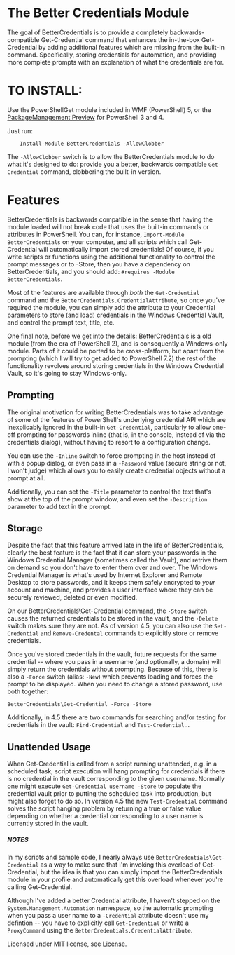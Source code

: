 The Better Credentials Module
=============================

The goal of BetterCredentials is to provide a completely backwards-compatible Get-Credential command that enhances the in-the-box Get-Credential by adding additional features which are missing from the built-in command. Specifically, storing credentials for automation, and providing more complete prompts with an explanation of what the credentials are for.

TO INSTALL:
===========

Use the PowerShellGet module included in WMF (PowerShell) 5, or the [PackageManagement Preview](http://www.microsoft.com/en-us/download/details.aspx?id=49186) for PowerShell 3 and 4.

Just run:

```posh
    Install-Module BetterCredentials -AllowClobber
```

The `-AllowClobber` switch is to allow the BetterCredentials module to do what it's designed to do: provide you a better, backwards compatible `Get-Credential` command, clobbering the built-in version.

Features
========

BetterCredentials is backwards compatible in the sense that having the module loaded will not break code that uses the built-in commands or attributes in PowerShell. You can, for instance, `Import-Module BetterCredentials` on your computer, and all scripts which call Get-Credential will automatically import stored credentials! Of course, if you write scripts or functions using the additional functionality to control the prompt messages or to -Store, then you have a dependency on BetterCredentials, and you should add: `#requires -Module BetterCredentials`.

Most of the features are available through _both_ the `Get-Credential` command and the `BetterCredentials.CredentialAttribute`, so once you've required the module, you can simply add the attribute to your Credential parameters to store (and load) credentials in the Windows Credential Vault, and control the prompt text, title, etc.

One final note, before we get into the details: BetterCredentials is a old module (from the era of PowerShell 2), and is consequently a Windows-only module. Parts of it could be ported to be cross-platform, but apart from the prompting (which I will try to get added to PowerShell 7.2) the rest of the functionality revolves around storing credentials in the Windows Credential Vault, so it's going to stay Windows-only.

Prompting
---------

The original motivation for writing BetterCredentials was to take advantage of some of the features of PowerShell's underlying credential API which are inexplicably ignored in the built-in `Get-Credential`, particularly to allow one-off prompting for passwords inline (that is, in the console, instead of via the credentials dialog), without having to resort to a configuration change.

You can use the `-Inline` switch to force prompting in the host instead of with a popup dialog, or even pass in a `-Password` value (secure string or not, I won't judge) which allows you to easily create credential objects without a prompt at all.

Additionally, you can set the `-Title` parameter to control the text that's show at the top of the prompt window, and even set the `-Description` parameter to add text in the prompt.


Storage
-------

Despite the fact that this feature arrived late in the life of BetterCredentials, clearly the best feature is the fact that it can store your passwords in the Windows Credential Manager (sometimes called the Vault), and retrive them on demand so you don't have to enter them over and over. The Windows Credential Manager is what's used by Internet Explorer and Remote Desktop to store passwords, and it keeps them safely encrypted to _your_ account and machine, and provides a user interface where they can be securely reviewed, deleted or even modified.

On our BetterCredentials\Get-Credential command, the `-Store` switch causes the returned credentials to be stored in the vault, and the `-Delete` switch makes sure they are not. As of version 4.5, you can also use the `Set-Credential` and `Remove-Credental` commands to explicitly store or remove credentials.

Once you've stored credentials in the vault, future requests for the same credential -- where you pass in a username (and optionally, a domain) will simply return the credentials without prompting. Because of this, there is also a `-Force` switch (alias: `-New`) which prevents loading and forces the prompt to be displayed. When you need to change a stored password, use both together:

    BetterCredentials\Get-Credential -Force -Store

Additionally, in 4.5 there are two commands for searching and/or testing for credentials in the vault: `Find-Credential` and `Test-Credential`...

Unattended Usage
----------------

When Get-Credential is called from a script running unattended, e.g. in a scheduled task, script execution will hang prompting for credentials if there is no credential in the vault corresponding to the given username. Normally one might execute `Get-Credential username -Store` to populate the credential vault prior to putting the scheduled task into production, but might also forget to do so. In version 4.5 the new `Test-Credential` command solves the script hanging problem by returning a true or false value depending on whether a credential corresponding to a user name is currently stored in the vault.

##### NOTES

In my scripts and sample code, I nearly always use `BetterCredentials\Get-Credential` as a way to make sure that I'm invoking this overload of Get-Credential, but the idea is that you can simply import the BetterCredentials module in your profile and automatically get this overload whenever you're calling Get-Credential.

Although I've added a better Credential attribute, I haven't stepped on the `System.Management.Automation` namespace, so the automatic prompting when you pass a user name to a `-Credential` attribute doesn't use my defintion -- you have to explicitly call `Get-Credential` or write a `ProxyCommand` using the `BetterCredentials.CredentialAttribute`.

Licensed under MIT license, see [License](LICENSE).